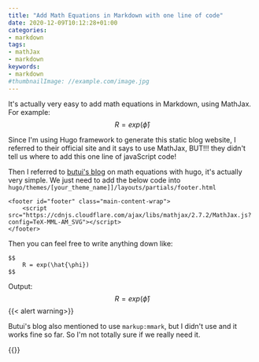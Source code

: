 ```yaml
---
title: "Add Math Equations in Markdown with one line of code"
date: 2020-12-09T10:12:28+01:00
categories:
- markdown
tags:
- mathJax
- markdown
keywords:
- markdown
#thumbnailImage: //example.com/image.jpg
---
```


It's actually very easy to add math equations in Markdown, using MathJax. For example:
$$
R = exp(\hat{\phi})
$$


<!--more-->

Since I'm using Hugo framework to generate this static blog website, I referred to their official site and it says to use MathJax, BUT!!! they didn't tell us where to add this one line of javaScript code!



Then I referred to [butui's blog](https://butui.me/post/yet-best-math-formula-support-for-hugo-with-mathjax/) on math equations with hugo, it's actually very simple. We just need to add the below code into `hugo/themes/[your_theme_name]]/layouts/partials/footer.html`

```
<footer id="footer" class="main-content-wrap">
    <script src="https://cdnjs.cloudflare.com/ajax/libs/mathjax/2.7.2/MathJax.js?config=TeX-MML-AM_SVG"></script>
</footer>
```

Then you can feel free to write anything down like:

```
$$
	R = exp(\hat{\phi})
$$
```

Output:
$$
R = exp(\hat{\phi})
$$
{{< alert warning>}}

Butui's blog also mentioned to use `markup:mmark`, but I didn't use and it works fine so far. So I'm not totally sure if we really need it.

{{</alert>}}

